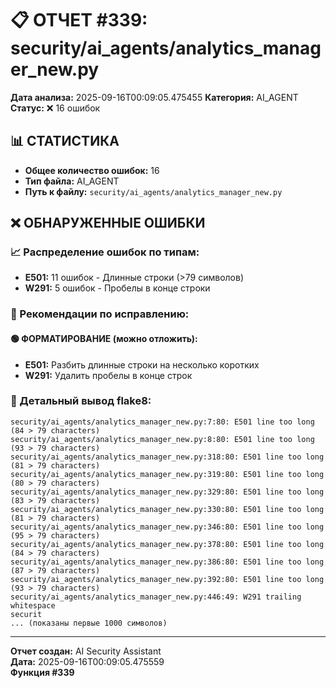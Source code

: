 # 📋 ОТЧЕТ #339: security/ai_agents/analytics_manager_new.py

**Дата анализа:** 2025-09-16T00:09:05.475455
**Категория:** AI_AGENT
**Статус:** ❌ 16 ошибок

## 📊 СТАТИСТИКА

- **Общее количество ошибок:** 16
- **Тип файла:** AI_AGENT
- **Путь к файлу:** `security/ai_agents/analytics_manager_new.py`

## ❌ ОБНАРУЖЕННЫЕ ОШИБКИ

### 📈 Распределение ошибок по типам:

- **E501:** 11 ошибок - Длинные строки (>79 символов)
- **W291:** 5 ошибок - Пробелы в конце строки

### 🎯 Рекомендации по исправлению:

#### 🟢 ФОРМАТИРОВАНИЕ (можно отложить):
- **E501:** Разбить длинные строки на несколько коротких
- **W291:** Удалить пробелы в конце строк

### 📝 Детальный вывод flake8:

```
security/ai_agents/analytics_manager_new.py:7:80: E501 line too long (84 > 79 characters)
security/ai_agents/analytics_manager_new.py:8:80: E501 line too long (93 > 79 characters)
security/ai_agents/analytics_manager_new.py:318:80: E501 line too long (81 > 79 characters)
security/ai_agents/analytics_manager_new.py:319:80: E501 line too long (80 > 79 characters)
security/ai_agents/analytics_manager_new.py:329:80: E501 line too long (83 > 79 characters)
security/ai_agents/analytics_manager_new.py:330:80: E501 line too long (81 > 79 characters)
security/ai_agents/analytics_manager_new.py:346:80: E501 line too long (95 > 79 characters)
security/ai_agents/analytics_manager_new.py:378:80: E501 line too long (84 > 79 characters)
security/ai_agents/analytics_manager_new.py:386:80: E501 line too long (87 > 79 characters)
security/ai_agents/analytics_manager_new.py:392:80: E501 line too long (93 > 79 characters)
security/ai_agents/analytics_manager_new.py:446:49: W291 trailing whitespace
securit
... (показаны первые 1000 символов)
```

---
**Отчет создан:** AI Security Assistant  
**Дата:** 2025-09-16T00:09:05.475559  
**Функция #339**
